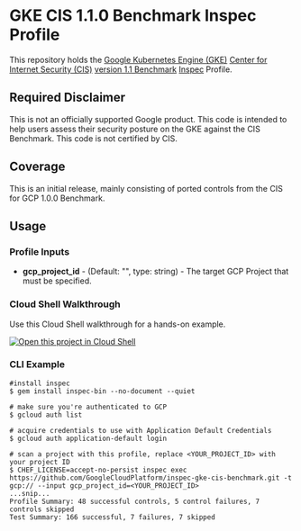 # GKE CIS 1.1.0 Benchmark Inspec Profile

This repository holds the [Google Kubernetes Engine (GKE)](https://cloud.google.com/) [Center for Internet Security (CIS)](https://www.cisecurity.org) [version 1.1 Benchmark](https://www.cisecurity.org/benchmark/kubernetes/) [Inspec](https://www.inspec.io/) Profile.

## Required Disclaimer

This is not an officially supported Google product. This code is intended to help users assess their security posture on the GKE against the CIS Benchmark. This code is not certified by CIS.

## Coverage

This is an initial release, mainly consisting of ported controls from the CIS for GCP 1.0.0 Benchmark.

## Usage

### Profile Inputs

* **gcp_project_id** - (Default: "", type: string) - The target GCP Project that must be specified.


### Cloud Shell Walkthrough

Use this Cloud Shell walkthrough for a hands-on example.

[![Open this project in Cloud Shell](http://gstatic.com/cloudssh/images/open-btn.png)](https://console.cloud.google.com/cloudshell/open?git_repo=https://github.com/GoogleCloudPlatform/inspec-gke-cis-benchmark&page=editor&tutorial=walkthrough.md)

### CLI Example

```
#install inspec
$ gem install inspec-bin --no-document --quiet
```

```
# make sure you're authenticated to GCP
$ gcloud auth list

# acquire credentials to use with Application Default Credentials
$ gcloud auth application-default login 

```

```
# scan a project with this profile, replace <YOUR_PROJECT_ID> with your project ID
$ CHEF_LICENSE=accept-no-persist inspec exec https://github.com/GoogleCloudPlatform/inspec-gke-cis-benchmark.git -t gcp:// --input gcp_project_id=<YOUR_PROJECT_ID>
...snip...
Profile Summary: 48 successful controls, 5 control failures, 7 controls skipped
Test Summary: 166 successful, 7 failures, 7 skipped
```
